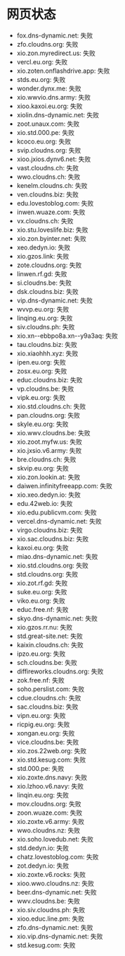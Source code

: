 # 网页状态
- fox.dns-dynamic.net: 失败
- zfo.cloudns.org: 失败
- xio.zon.myredirect.us: 失败
- vercl.eu.org: 失败
- xio.zoten.onflashdrive.app: 失败
- stds.eu.org: 失败
- wonder.dynx.me: 失败
- xio.wwvio.dns.army: 失败
- xioo.kaxoi.eu.org: 失败
- xiolin.dns-dynamic.net: 失败
- zoot.unaux.com: 失败
- xio.std.000.pe: 失败
- kcoco.eu.org: 失败
- svip.cloudns.org: 失败
- xioo.jxios.dynv6.net: 失败
- vast.cloudns.ch: 失败
- wwo.cloudns.ch: 失败
- kenelm.cloudns.ch: 失败
- ven.cloudns.biz: 失败
- edu.lovestoblog.com: 失败
- inwen.wuaze.com: 失败
- vx.cloudns.ch: 失败
- xio.stu.loveslife.biz: 失败
- xio.zon.byinter.net: 失败
- xeo.dedyn.io: 失败
- xio.gzos.link: 失败
- zote.cloudns.org: 失败
- linwen.rf.gd: 失败
- si.cloudns.be: 失败
- dsk.cloudns.biz: 失败
- vip.dns-dynamic.net: 失败
- wvvp.eu.org: 失败
- linqing.eu.org: 失败
- siv.cloudns.ph: 失败
- xio.xn--ebbpo8a.xn--y9a3aq: 失败
- tau.cloudns.biz: 失败
- xio.xiaohhh.xyz: 失败
- ipen.eu.org: 失败
- zosx.eu.org: 失败
- educ.cloudns.biz: 失败
- vp.cloudns.be: 失败
- vipk.eu.org: 失败
- xio.std.cloudns.ch: 失败
- pan.cloudns.org: 失败
- skyle.eu.org: 失败
- xio.wwv.cloudns.be: 失败
- xio.zoot.myfw.us: 失败
- xio.jxsio.v6.army: 失败
- bre.cloudns.ch: 失败
- skvip.eu.org: 失败
- xio.zon.lookin.at: 失败
- daiwen.infinityfreeapp.com: 失败
- xio.xeo.dedyn.io: 失败
- edu.42web.io: 失败
- xio.edu.publicvm.com: 失败
- vercel.dns-dynamic.net: 失败
- virgo.cloudns.biz: 失败
- xio.sac.cloudns.biz: 失败
- kaxoi.eu.org: 失败
- miao.dns-dynamic.net: 失败
- xio.std.cloudns.org: 失败
- std.cloudns.org: 失败
- xio.zot.rf.gd: 失败
- suke.eu.org: 失败
- viko.eu.org: 失败
- educ.free.nf: 失败
- skyo.dns-dynamic.net: 失败
- xio.gzos.rr.nu: 失败
- std.great-site.net: 失败
- kaixin.cloudns.ch: 失败
- ipzo.eu.org: 失败
- sch.cloudns.be: 失败
- diffireworks.cloudns.org: 失败
- zok.free.nf: 失败
- soho.perslist.com: 失败
- cdue.cloudns.ch: 失败
- sac.cloudns.biz: 失败
- vipn.eu.org: 失败
- ricpig.eu.org: 失败
- xongan.eu.org: 失败
- vice.cloudns.be: 失败
- xio.zos.22web.org: 失败
- xio.std.kesug.com: 失败
- std.000.pe: 失败
- xio.zoxte.dns.navy: 失败
- xio.lzhoo.v6.navy: 失败
- linqin.eu.org: 失败
- mov.cloudns.org: 失败
- zoon.wuaze.com: 失败
- xio.zoxte.v6.army: 失败
- wwo.cloudns.nz: 失败
- xio.soho.lovedub.net: 失败
- std.dedyn.io: 失败
- chatz.lovestoblog.com: 失败
- zot.dedyn.io: 失败
- xio.zoxte.v6.rocks: 失败
- xioo.wwo.cloudns.nz: 失败
- beer.dns-dynamic.net: 失败
- wwv.cloudns.be: 失败
- xio.siv.cloudns.ph: 失败
- xioo.educ.line.pm: 失败
- zfo.dns-dynamic.net: 失败
- xio.vip.dns-dynamic.net: 失败
- std.kesug.com: 失败
